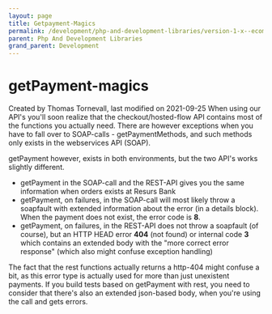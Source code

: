 ```yaml
---
layout: page
title: Getpayment-Magics
permalink: /development/php-and-development-libraries/version-1-x--ecomphp-/ecomphp-features-and-tips/getpayment-magics/
parent: Php And Development Libraries
grand_parent: Development
---
```




# getPayment-magics 
Created by Thomas Tornevall, last modified on 2021-09-25
When using our API's you'll soon realize that the checkout/hosted-flow
API contains most of the functions you actually need. There are however
exceptions when you have to fall over to SOAP-calls - getPaymentMethods,
and such methods only exists in the webservices API (SOAP).

getPayment however, exists in both environments, but the two API's works
slightly different.

- getPayment in the SOAP-call and the REST-API gives you the same
  information when orders exists at Resurs Bank
- getPayment, on failures, in the SOAP-call will most likely throw a
  soapfault with extended information about the error (in a details
  block). When the payment does not exist, the error code is **8**.
- getPayment, on failures, in the REST-API does not throw a soapfault
  (of course), but an HTTP HEAD error **404** (not found) or internal
  code **3** which contains an extended body with the "more correct
  error response" (which also might confuse exception handling)

The fact that the rest functions actually returns a http-404 might
confuse a bit, as this error type is actually used for more than just
unexistent payments. If you build tests based on getPayment with rest,
you need to consider that there's also an extended json-based body, when
you're using the call and gets errors.

